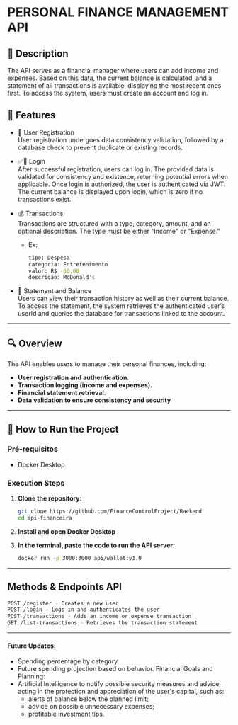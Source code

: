 
# PERSONAL FINANCE MANAGEMENT API

## 📄 Description
The API serves as a financial manager where users can add income and expenses. Based on this data, the current balance is calculated, and a statement of all transactions is available, displaying the most recent ones first. To access the system, users must create an account and log in.

## 🚀 Features

   - 👤 User Registration <br>
      User registration undergoes data consistency validation, followed by a database check to prevent duplicate or existing records.
   
   - ✅👤 Login <br>
      After successful registration, users can log in. The provided data is validated for consistency and existence, returning potential errors when applicable. Once login is authorized, the user is authenticated via JWT. The current balance is displayed upon login, which is zero if no transactions exist.

   - 💰 Transactions <br>
     Transactions are structured with a type, category, amount, and an optional description. The type must be either "Income" or "Expense."

      - Ex: 
         ```bash
         tipo: Despesa
         categoria: Entretenimento 
         valor: R$ -60,00
         descrição: McDonald's 
         ```
   - 🧾 Statement and Balance <br>
      Users can view their transaction history as well as their current balance. To access the statement, the system retrieves the authenticated user’s userId and queries the database for transactions linked to the account.

---

## 🔍 Overview

The API enables users to manage their personal finances, including:

- **User registration and authentication**.
- **Transaction logging (income and expenses).**
- **Financial statement retrieval**.
- **Data validation to ensure consistency and security**

---

## 🔧 How to Run the Project

### **Pré-requisitos**
- Docker Desktop 

### **Execution Steps**

1. **Clone the repository:**
   ```bash
   git clone https://github.com/FinanceControlProject/Backend
   cd api-financeira

2. **Install and open Docker Desktop**
   
3. **In the terminal, paste the code to run the API server:**
   ```bash
   docker run -p 3000:3000 api/wallet:v1.0


---

## Methods & Endpoints API
```bash
POST /register - Creates a new user  
POST /login - Logs in and authenticates the user  
POST /transactions - Adds an income or expense transaction  
GET /list-transactions - Retrieves the transaction statement 
```
---
#### Future Updates:
 - Spending percentage by category.
 - Future spending projection based on behavior.
Financial Goals and Planning:
 - Artificial Intelligence to notify possible security measures and advice, acting in the protection and appreciation of the user's capital, such as:
   - alerts of balance below the planned limit;
   - advice on possible unnecessary expenses;
   - profitable investment tips.





   
  


